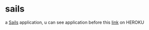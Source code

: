 # sails

a [Sails](http://sailsjs.org) application, u can see application before this [link](www.sails-steps.herokuapp.com) on HEROKU
